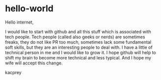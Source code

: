 # hello-world

Hello internet,

I would like to start with github and all this stuff which is associated with tech people. 
Tech people (called also geeks or nerds) are sometimes freaks, they do not like PR too much, sometimes lack some fundamental soft skills, but they are an interesting people to deal with.
I have a little of technical person in me and I would like to grow it. I hope github will help to shift my brain to become more technical and less typical. And I hope my wife will accept this change.

kacprey
